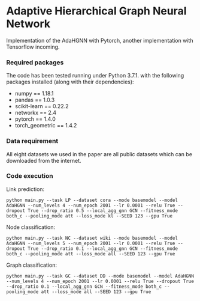 # Adaptive Hierarchical Graph Neural Network

Implementation of the AdaHGNN with Pytorch, another implementation with Tensorflow incoming.

### Required packages
The code has been tested running under Python 3.7.1. with the following packages installed (along with their dependencies):

- numpy == 1.18.1
- pandas == 1.0.3
- scikit-learn == 0.22.2
- networkx == 2.4
- pytorch == 1.4.0
- torch_geometric == 1.4.2

### Data requirement
All eight datasets we used in the paper are all public datasets which can be downloaded from the internet.

### Code execution
Link prediction:
```
python main.py --task LP --dataset cora --mode basemodel --model AdaHGNN --num_levels 4 --num_epoch 2001 --lr 0.0001 --relu True --dropout True --drop_ratio 0.5 --local_agg_gnn GCN --fitness_mode both_c --pooling_mode att --loss_mode kl --SEED 123 --gpu True
```

Node classification:
```
python main.py --task NC --dataset wiki --mode basemodel --model AdaHGNN --num_levels 5 --num_epoch 2001 --lr 0.0001 --relu True --dropout True --drop_ratio 0.1 --local_agg_gnn GCN --fitness_mode both_c --pooling_mode att --loss_mode all --SEED 123 --gpu True
``` 

Graph classification:
```
python main.py --task GC --dataset DD --mode basemodel --model AdaHGNN --num_levels 4 --num_epoch 2001 --lr 0.0001 --relu True --dropout True --drop_ratio 0.1 --local_agg_gnn GCN --fitness_mode both_c --pooling_mode att --loss_mode all --SEED 123 --gpu True
```
